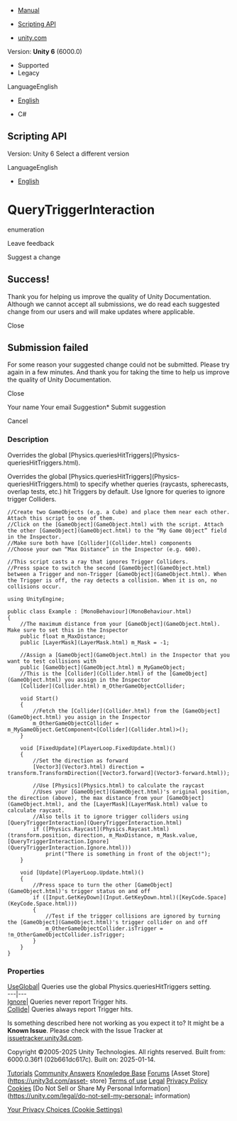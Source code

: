 [ ]()

  * [Manual](../Manual/index.html)
  * [Scripting API](../ScriptReference/index.html)

  * [unity.com](https://unity.com/)

Version: **Unity 6** (6000.0)

  * Supported
  * Legacy

LanguageEnglish

  * [English]()

  * C#

[ ](https://docs.unity3d.com)

## Scripting API

Version: Unity 6 Select a different version

LanguageEnglish

  * [English]()

# QueryTriggerInteraction

enumeration

Leave feedback

Suggest a change

## Success!

Thank you for helping us improve the quality of Unity Documentation. Although
we cannot accept all submissions, we do read each suggested change from our
users and will make updates where applicable.

Close

## Submission failed

For some reason your suggested change could not be submitted. Please <a>try
again</a> in a few minutes. And thank you for taking the time to help us
improve the quality of Unity Documentation.

Close

Your name Your email Suggestion* Submit suggestion

Cancel

[ ]()

### Description

Overrides the global [Physics.queriesHitTriggers](Physics-
queriesHitTriggers.html).

Overrides the global [Physics.queriesHitTriggers](Physics-
queriesHitTriggers.html) to specify whether queries (raycasts, spherecasts,
overlap tests, etc.) hit Triggers by default. Use Ignore for queries to ignore
trigger Colliders.

    
    
    //Create two GameObjects (e.g. a Cube) and place them near each other. Attach this script to one of them.
    //Click on the [GameObject](GameObject.html) with the script. Attach the other [GameObject](GameObject.html) to the “My Game Object” field in the Inspector.
    //Make sure both have [Collider](Collider.html) components
    //Choose your own “Max Distance” in the Inspector (e.g. 600).  
      
    //This script casts a ray that ignores Trigger Colliders.
    //Press space to switch the second [GameObject](GameObject.html) between a Trigger and non-Trigger [GameObject](GameObject.html). When the Trigger is off, the ray detects a collision. When it is on, no collisions occur.  
      
    using UnityEngine;  
      
    public class Example : [MonoBehaviour](MonoBehaviour.html)
    {
        //The maximum distance from your [GameObject](GameObject.html). Make sure to set this in the Inspector
        public float m_MaxDistance;
        public [LayerMask](LayerMask.html) m_Mask = -1;  
      
        //Assign a [GameObject](GameObject.html) in the Inspector that you want to test collisions with
        public [GameObject](GameObject.html) m_MyGameObject;
        //This is the [Collider](Collider.html) of the [GameObject](GameObject.html) you assign in the Inspector
        [Collider](Collider.html) m_OtherGameObjectCollider;  
      
        void Start()
        {
            //Fetch the [Collider](Collider.html) from the [GameObject](GameObject.html) you assign in the Inspector
            m_OtherGameObjectCollider = m_MyGameObject.GetComponent<[Collider](Collider.html)>();
        }  
      
        void [FixedUpdate](PlayerLoop.FixedUpdate.html)()
        {
            //Set the direction as forward
            [Vector3](Vector3.html) direction = transform.TransformDirection([Vector3.forward](Vector3-forward.html));  
      
            //Use [Physics](Physics.html) to calculate the raycast
            //Uses your [GameObject](GameObject.html)'s original position, the direction (above), the max distance from your [GameObject](GameObject.html), and the [LayerMask](LayerMask.html) value to calculate raycast.
            //Also tells it to ignore trigger colliders using [QueryTriggerInteraction](QueryTriggerInteraction.html)
            if ([Physics.Raycast](Physics.Raycast.html)(transform.position, direction, m_MaxDistance, m_Mask.value, [QueryTriggerInteraction.Ignore](QueryTriggerInteraction.Ignore.html)))
                print("There is something in front of the object!");
        }  
      
        void [Update](PlayerLoop.Update.html)()
        {
            //Press space to turn the other [GameObject](GameObject.html)'s trigger status on and off
            if ([Input.GetKeyDown](Input.GetKeyDown.html)([KeyCode.Space](KeyCode.Space.html)))
            {
                //Test if the trigger collisions are ignored by turning the [GameObject](GameObject.html)'s trigger collider on and off
                m_OtherGameObjectCollider.isTrigger = !m_OtherGameObjectCollider.isTrigger;
            }
        }
    }
    

### Properties

[UseGlobal](QueryTriggerInteraction.UseGlobal.html)| Queries use the global
Physics.queriesHitTriggers setting.  
---|---  
[Ignore](QueryTriggerInteraction.Ignore.html)| Queries never report Trigger
hits.  
[Collide](QueryTriggerInteraction.Collide.html)| Queries always report Trigger
hits.  
  
Is something described here not working as you expect it to? It might be a
**Known Issue**. Please check with the Issue Tracker at
[issuetracker.unity3d.com](https://issuetracker.unity3d.com).

Copyright ©2005-2025 Unity Technologies. All rights reserved. Built from:
6000.0.36f1 (02b661dc617c). Built on: 2025-01-14.

[Tutorials](https://unity3d.com/learn) [Community
Answers](https://answers.unity3d.com) [Knowledge
Base](https://support.unity3d.com/hc/en-us)
[Forums](https://forum.unity3d.com) [Asset Store](https://unity3d.com/asset-
store) [Terms of use](https://docs.unity3d.com/Manual/TermsOfUse.html)
[Legal](https://unity.com/legal) [Privacy
Policy](https://unity.com/legal/privacy-policy)
[Cookies](https://unity.com/legal/cookie-policy) [Do Not Sell or Share My
Personal Information](https://unity.com/legal/do-not-sell-my-personal-
information)

[Your Privacy Choices (Cookie Settings)](javascript:void\(0\);)

